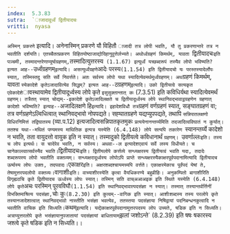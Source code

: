 ```yaml
---
index:  5.3.83
sutra:  `ाजादावूर्ध्वं द्वितीयादचः
vritti:  nyasa
---
```


`अस्मिन् प्रकरणे` इत्यादि। अनेनास्मिन् प्रकरणे यौ विहितौ `ाजादी तत्र लोपी भवति, यौ तु प्रकरणान्तरे तत्र न भवतीति दर्शयति। एतच्चैतत्प्रकरण विहितयोष्ठाजाद्योरिहानुवुत्तेर्लभ्यते। अथोर्ध्वग्रहणं किमर्थम्, यावता `द्वितीयादचः` इति पञ्चमी, तस्मादन्तरेणाप्यूर्ष्वग्रहणम्, `तस्मादित्युत्तरस्य` (1.1.67) इत्यूर्ध्वं यच्छब्दरूपं तस्यैव लोपो भविष्यति? इत्यत आह--`उर्ध्वंग्रहणम्` इत्यादि। असत्यूर्ध्वंग्रहणे `आदेः परस्य` (1.1.54) इति द्वितीयादचो यः परस्तस्यादेर्लोपः स्यात्, तस्मिस्तदु सति सर्वे निवर्त्तते। अतः सर्वस्य लोपो यथा स्यादित्येवमर्थमूर्ध्वंग्रहणम्।
अथ `ग्रहणं किमर्थम्, यावता `स्येकादेशे कृतेऽजादावित्येव सिद्धम्? इत्यत आह--`ठग्रहणम्` इत्यादि। उको द्वितीयत्वे सत्यकृत एवेकादेशे `ावस्थायामेव द्वितीयादूर्ध्वस्य लोपे कृते `इसुसुक्तान्तात् कः` (7.3.51) इति कविधिर्यथा स्यादित्येवमर्थं `ग्रहणम्। तत्रैतत् स्यात् चोद्यम्--इकादेशे कृतेऽजादिलक्षते च द्वितीयादूर्ध्वस्य लोपे स्थानिवद्भावाट्ठग्रहणेन ग्रहणात् कादेशो भविष्यति? इत्याह--`अजादिलक्षणे हि` इत्यादि। इहादेशविधौ तत्र `ग्रहणं वर्णग्रहणं स्यात्, सङ्घातग्रहणं वा; तत्र वर्णग्रहणेऽल्विधित्वात् स्थानिवद्भावो नोपपद्यते। सह्घातग्रहणे यद्यप्युपपद्यते, तथापि `सन्निपातलक्षणो विधिरनिमित्तं तद्विघातस्य` (व्या.प.12) इत्यजादित्वसन्निपातकृतमुकः `प्रत्ययेनानन्तर्य्यमिति तदजादित्वविघातं न कुर्यात्। ततश्च यथा--मथितं पण्यमस्य माथितिक इत्यत्र यस्येति (6.4.148) लोपे सत्यपि तकारेण `स्यानन्तर्य्ये कादेशो न भवति, तता वायुदत्तो वायुक इति न स्यात्। तस्मादुको द्वितीयत्वे कविधानार्थं `ग्रहणम्।
`उवर्णाल्लः` इति। तस्य च लोप इत्यर्थः। स चादेरेव भवति, न सर्वस्य। अथवा--ल इत्यादेशएवायं सर्वे लस्य विधीयते। च चानेकाल्त्वात्सर्वस्यैव भवति।
`द्वितीयादचः` इति। द्वितीयलोपे कर्त्तव्ये सन्ध्यक्षरस्य द्वितीयत्वं भवति यदा, तदादेः शब्दरूपस्य लोपो भवतीति वक्तव्यम्। सन्ध्यक्षरादूर्ध्वस्य लोपोऽपि प्राप्ते सन्ध्यक्षरस्यैकाक्षरपूर्वपदानामित्यादि द्वितीयादच ऊर्ष्वस्य लोपः उक्तः, तदपवादः।
`एकाक्षर` इति। अक्षरशब्दश्चायमच्यपि वर्त्तते। एकाक्षरमेकाच पूर्वंपदं येषां ते, तेषामुत्तरपदलोपो वक्तव्यः। `वागाशीः` इति। वाच्याशीरस्येति कृत्वा वैयधिकरण्ये बहुव्रीहिः। अनुकम्पितो बागाशीरिति विगृह्यठचि कृते द्वितीयादच ऊर्ध्वस्य लोपः स्यात्। तस्मिन् सति वाच्अआअइक इति स्थिते यस्येति (6.4.148) लोपे कृते `अचः परस्मिन् पूरवविघौ` (1.1.54) इति स्थानिवद्भावात्पदसंज्ञा न स्यात्। तस्मात् तस्यान्तर्वर्त्तिनीं विभक्तिमाश्रित्य पदसंज्ञा, `चोः कुः` (8.2.30) इति कुत्वम्--वागिक इति स्यात्। आशीःशब्दस्य तस्य परलोपे कृते तस्यानजादेशात्वात् स्थानिवद्भावो नास्तीति भसंज्ञा भवत्येव, ततस्तया पदसंज्ञाया निषिद्वायां पदनिबन्धनकुत्वादि न भवतीति वाचिक इति सिध्यति।
`कथम्` इत्यादि। यद्येकाक्षरपूर्वपदानामुत्तरपदस्य लोप उच्यते, षडिक इति न सिध्यति। अत्राप्युत्तरलोपे कृते भसंज्ञायानुपजातायां पदसंज्ञायां बाधितायाम् `झलां जशोऽन्ते` (8.2.39) इति षषः षकारस्य जश्त्वे कृते षडिक इति न सिध्यति।।

